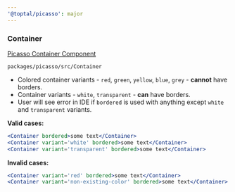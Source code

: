 ```yaml
---
'@toptal/picasso': major
---
```


### Container

[Picasso Container Component](https://picasso.toptal.net/?path=/story/layout-container--container)

`packages/picasso/src/Container`

- Colored container variants - `red`, `green`, `yellow`, `blue`, `grey` -
  **cannot** have borders.
- Container variants - `white`, `transparent` - **can** have borders.
- User will see error in IDE if `bordered` is used with anything except `white`
  and `transparent` variants.

**Valid cases:**

```jsx
<Container bordered>some text</Container>
<Container variant='white' bordered>some text</Container>
<Container variant='transparent' bordered>some text</Container>
```

**Invalid cases:**

```jsx
<Container variant='red' bordered>some text</Container>
<Container variant='non-existing-color' bordered>some text</Container>
```
